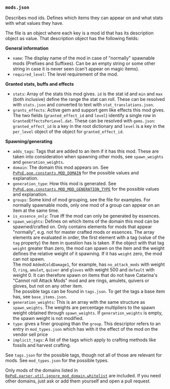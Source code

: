 ### `mods.json`

Describes mod ids. Defines which items they can appear on and what stats with what
values they have.

The file is an object where each key is a mod id that has its description object
as value. That description object has the following fields:

**General information**

- `name`: The display name of the mod in case of "normally" spawnable mods (Prefixes
  and Suffixes).
  Can be an empty string or some other string in case it is never seen (can't appear
  on magic items).
- `required_level`: The level requirement of the mod.
  
**Granted stats, buffs and effects**
  
- `stats`: Array of the stats this mod gives. `id` is the stat id and `min` and `max`
  (both inclusive) define the range the stat can roll. These can be resolved with
  `stats.json` and converted to text with `stat_translations.json`.
- `grants_effects`: Active gem and support gem like effects this mod gives.
  The two fields (`granted_effect_id` and `level`) identify a single row in
  `GrantedEffectsPerLevel.dat`. These can be resolved with `gems.json`:
  `granted_effect_id` is a key in the root dictionary and `level` is a key in the 
  `per_level` object of the object for `granted_effect_id`.

**Spawning/generating**

- `adds_tags`: Tags that are added to an item if it has this mod. These are taken into
  consideration when spawning other mods, see `spawn_weights` and `generation_weights`.
- `domain`: The domain this mod appears on. See 
  [`PyPoE.poe.constants.MOD_DOMAIN`](http://omegak2.net/poe/PyPoE/_autosummary/PyPoE.poe.constants.html#PyPoE.poe.constants.MOD_DOMAIN)
  for the possible values and explanation.
- `generation_type`: How this mod is generated. See
  [`PyPoE.poe.constants.MOD_MOD_GENERATION_TYPE`](http://omegak2.net/poe/PyPoE/_autosummary/PyPoE.poe.constants.html#PyPoE.poe.constants.MOD_GENERATION_TYPE)
  for the possible values and explanation.
- `groups`: Some kind of mod grouping, see the file for examples. For normally spawnable
  mods, only one mod of a group can appear on an item at the same time.
- `is_essence_only`: True iff the mod can only be generated by essences.
- `spawn_weights`: Defines on which items of the domain this mod can be spawned/crafted
  on. Only contains elements for mods that appear "normally", e.g. not for
  master crafted mods or essences. The array elements are evaluated in order,
  the first element with a tag (value of the `tag` property) the item in question 
  has is taken. If the object with that tag `weight` greater than zero, the mod can
  spawn on the item and the weight defines the relative weight of it spawning. If it 
  has `weight` zero, the mod can not spawn.  
  The mod `AddedColdDamage1`,  for example, has `no_attack_mods` with 
  weight 0, `ring`, `amulet`, `quiver` and `gloves` with weight 500 and `default` with
  weight 0. It can therefore spawn on items that do not have Catarina's
  "Cannot roll Attack Mods" mod and are rings, amulets, quivers or gloves, but not on
  any other item.  
  The possible tags can be found in `tags.json`. To get the tags a base item has,
  see `base_items.json`.
- `generation_weights`: This is an array with the same structure as `spawn_weights`.
  The weights are percentage multipliers to the spawn weight obtained through 
  `spawn_weights`. If `generation_weights` is empty, the spawn weight is not modified.
- `type`: gives a finer grouping than the `group`. This descriptor refers to an entry 
  in `mod_types.json` which has with it the effect of the mod on the vendor sell price
- `implicit_tags`: A list of the tags which apply to crafting methods like fossils and
  harvest crafting.

See `tags.json` for the possible tags, though not all of those are relevant for mods.
See `mod_types.json` for the possible types.

Only mods of the domains listed in
[`RePoE.parser.util.ignore_mod_domain.whitelist`](https://github.com/brather1ng/RePoE/blob/master/RePoE/parser/util.py#L71) are 
included. If you need other domains, just ask or add them yourself and open a pull
request.
